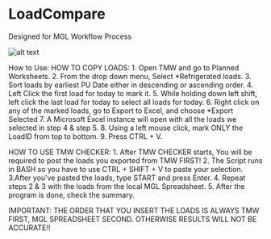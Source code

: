 # LoadCompare
Designed for MGL Workflow Process

![alt text](https://i.ibb.co/6WNG5yc/2021-09-24-11-07-08-C-Users-nikol-Desktop-main-exe.png)

How to Use:
    HOW TO COPY LOADS:
     1. Open TMW and go to Planned Worksheets.
     2. From the drop down menu, Select *Refrigerated loads.
     3. Sort loads by earliest PU Date either in descending or ascending order.
     4. Left Click the first load for today to mark it.
     5. While holding down left shift, left click the last load for today to select all loads for today.
     6. Right click on any of the marked loads, go to Export to Excel, and choose *Export Selected
     7. A Microsoft Excel instance will open with all the loads we selected in step 4 & step 5.
     8. Using a left mouse click, mark ONLY the LoadID from top to bottom.
     9. Press CTRL + V.
    
    
HOW TO USE TMW CHECKER:
     1. After TMW CHECKER starts, You will be required to post the loads you exported from TMW FIRST!
     2. The Script runs in BASH so you have to use CTRL + SHIFT + V to paste your selection.
     3.After you've pasted the loads, type START and press Enter.
     4. Repeat steps 2 & 3 with the loads from the local MGL Spreadsheet.
     5. After the program is done, check the summary.
    
IMPORTANT: THE ORDER THAT YOU INSERT THE LOADS IS ALWAYS TMW FIRST, MGL SPREADSHEET SECOND. OTHERWISE RESULTS WILL NOT BE ACCURATE!!
